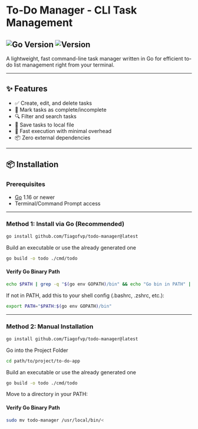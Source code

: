 # To-Do Manager - CLI Task Management

![Go Version](https://img.shields.io/badge/go-%3E%3D1.22-blue.svg)
![Version](https://img.shields.io/badge/CLI&nbsp;Version-1.0-blue.svg)
---

A lightweight, fast command-line task manager written in Go for efficient to-do list management right from your terminal.

---
## ✨ Features

- ✅ Create, edit, and delete tasks
- 📝 Mark tasks as complete/incomplete
- 🔍 Filter and search tasks
- 📁 Save tasks to local file
- 🚀 Fast execution with minimal overhead
- 📦 Zero external dependencies

---

## 📦 Installation

### Prerequisites
- [Go](https://golang.org/dl/) 1.16 or newer
- Terminal/Command Prompt access

---

###  Method 1: Install via Go (Recommended)
```bash
go install github.com/Tiagofvp/todo-manager@latest
```

Build an executable or use the already generated one
```bash
go build -o todo ./cmd/todo
```

#### Verify Go Binary Path
```bash
echo $PATH | grep -q "$(go env GOPATH)/bin" && echo "Go bin in PATH" || echo "Go bin NOT in PATH"
```
If not in PATH, add this to your shell config (.bashrc, .zshrc, etc.):
```bash
export PATH="$PATH:$(go env GOPATH)/bin"
```
---

###  Method 2: Manual Installation
```bash
go install github.com/Tiagofvp/todo-manager@latest
```

Go into the Project Folder
```bash
cd path/to/project/to-do-app
```

Build an executable or use the already generated one
```bash
go build -o todo ./cmd/todo
```

Move to a directory in your PATH:
#### Verify Go Binary Path
```bash
sudo mv todo-manager /usr/local/bin/<
```
